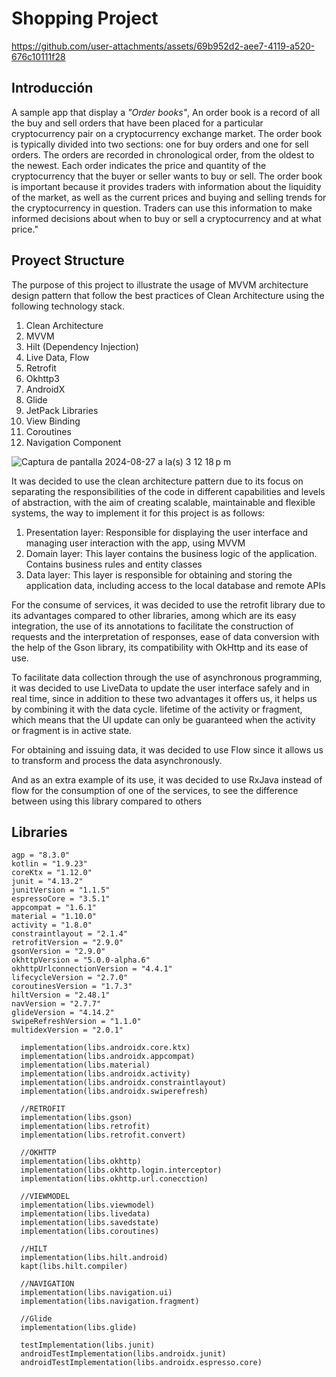 # Shopping Project

https://github.com/user-attachments/assets/69b952d2-aee7-4119-a520-676c10111f28

## Introducción
A sample app that display a _"Order books"_, An order book is a record of all the buy and sell orders that have been placed for a particular cryptocurrency pair on a cryptocurrency exchange market.
The order book is typically divided into two sections: one for buy orders and one for sell orders. The orders are recorded in chronological order, from the oldest to the newest. Each order indicates the price and quantity of the cryptocurrency that the buyer or seller wants to buy or sell.
The order book is important because it provides traders with information about the liquidity of the market, as well as the current prices and buying and selling trends for the cryptocurrency in question. Traders can use this information to make informed decisions about when to buy or sell a cryptocurrency and at what price."

## Proyect Structure
The purpose of this project to illustrate the usage of MVVM architecture design pattern that follow the best practices of Clean Architecture using the following technology stack.

1. Clean Architecture
2. MVVM
3. Hilt (Dependency Injection)
4. Live Data, Flow
5. Retrofit
6. Okhttp3
7. AndroidX
8. Glide
9. JetPack Libraries
10. View Binding
11. Coroutines
12. Navigation Component

![Captura de pantalla 2024-08-27 a la(s) 3 12 18 p m](https://github.com/user-attachments/assets/17bb4e6b-9529-4098-8f28-b9d07c95d33a)

It was decided to use the clean architecture pattern due to its focus on separating the responsibilities of the code in different capabilities and levels of abstraction, with the aim of creating scalable, maintainable and flexible systems, the way to implement it for this project is as follows:

1. Presentation layer: Responsible for displaying the user interface and managing user interaction with the app, using MVVM
2. Domain layer: This layer contains the business logic of the application. Contains business rules and entity classes
3. Data layer: This layer is responsible for obtaining and storing the application data, including access to the local database and remote APIs

For the consume of services, it was decided to use the retrofit library due to its advantages compared to other libraries, among which are its easy integration, the use of its annotations to facilitate the construction of requests and the interpretation of responses, ease of data conversion with the help of the Gson library, its compatibility with OkHttp and its ease of use.

To facilitate data collection through the use of asynchronous programming, it was decided to use LiveData to update the user interface safely and in real time, since in addition to these two advantages it offers us, it helps us by combining it with the data cycle. lifetime of the activity or fragment, which means that the UI update can only be guaranteed when the activity or fragment is in active state.

For obtaining and issuing data, it was decided to use Flow since it allows us to transform and process the data asynchronously.

And as an extra example of its use, it was decided to use RxJava instead of flow for the consumption of one of the services, to see the difference between using this library compared to others

## Libraries

```
agp = "8.3.0"
kotlin = "1.9.23"
coreKtx = "1.12.0"
junit = "4.13.2"
junitVersion = "1.1.5"
espressoCore = "3.5.1"
appcompat = "1.6.1"
material = "1.10.0"
activity = "1.8.0"
constraintlayout = "2.1.4"
retrofitVersion = "2.9.0"
gsonVersion = "2.9.0"
okhttpVersion = "5.0.0-alpha.6"
okhttpUrlconnectionVersion = "4.4.1"
lifecycleVersion = "2.7.0"
coroutinesVersion = "1.7.3"
hiltVersion = "2.48.1"
navVersion = "2.7.7"
glideVersion = "4.14.2"
swipeRefreshVersion = "1.1.0"
multidexVersion = "2.0.1"
```

```
  implementation(libs.androidx.core.ktx)
  implementation(libs.androidx.appcompat)
  implementation(libs.material)
  implementation(libs.androidx.activity)
  implementation(libs.androidx.constraintlayout)
  implementation(libs.androidx.swiperefresh)
  
  //RETROFIT
  implementation(libs.gson)
  implementation(libs.retrofit)
  implementation(libs.retrofit.convert)
  
  //OKHTTP
  implementation(libs.okhttp)
  implementation(libs.okhttp.login.interceptor)
  implementation(libs.okhttp.url.conecction)
  
  //VIEWMODEL
  implementation(libs.viewmodel)
  implementation(libs.livedata)
  implementation(libs.savedstate)
  implementation(libs.coroutines)
  
  //HILT
  implementation(libs.hilt.android)
  kapt(libs.hilt.compiler)
  
  //NAVIGATION
  implementation(libs.navigation.ui)
  implementation(libs.navigation.fragment)
  
  //Glide
  implementation(libs.glide)
  
  testImplementation(libs.junit)
  androidTestImplementation(libs.androidx.junit)
  androidTestImplementation(libs.androidx.espresso.core)
```


